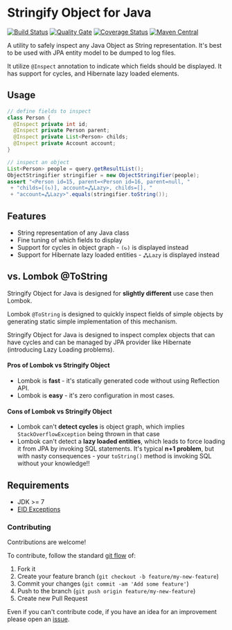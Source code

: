 
# Stringify Object for Java

[![Build Status](https://travis-ci.org/wavesoftware/java-stringify-object.svg?branch=master)](https://travis-ci.org/wavesoftware/java-stringify-object) [![Quality Gate](https://sonar.wavesoftware.pl/api/badges/gate?key=pl.wavesoftware.utils:stringify-object)](https://sonar.wavesoftware.pl/dashboard/index/pl.wavesoftware.utils:stringify-object) [![Coverage Status](https://coveralls.io/repos/github/wavesoftware/java-stringify-object/badge.svg?branch=master)](https://coveralls.io/github/wavesoftware/java-stringify-object?branch=master) 
[![Maven Central](https://img.shields.io/maven-central/v/pl.wavesoftware.utils/stringify-object.svg)](https://bintray.com/bintray/jcenter/pl.wavesoftware.utils%3Astringify-object)


A utility to safely inspect any Java Object as String representation. It's best to be used with JPA entity model to be dumped
to log files.

It utilize `@Inspect` annotation to indicate which fields
 should be displayed. It has support for cycles, and Hibernate lazy loaded elements.

 ## Usage

```java
// define fields to inspect
class Person {
  @Inspect private int id;
  @Inspect private Person parent;
  @Inspect private List<Person> childs;
  @Inspect private Account account;
}

// inspect an object
List<Person> people = query.getResultList();
ObjectStringifier stringifier = new ObjectStringifier(people);
assert "<Person id=15, parent=<Person id=16, parent=null, "
 + "childs=[(↻)], account=⁂Lazy>, childs=[], "
 + "account=⁂Lazy>".equals(stringifier.toString());
```

## Features

 * String representation of any Java class
 * Fine tuning of which fields to display
 * Support for cycles in object graph - `(↻)` is displayed instead
 * Support for Hibernate lazy loaded entities - `⁂Lazy` is displayed instead

## vs. Lombok @ToString

Stringify Object for Java is designed for **slightly different** use case then Lombok.

Lombok `@ToString` is designed to quickly inspect fields of simple objects by generating static simple implementation of this mechanism.

Stringify Object for Java is designed to inspect complex objects that can have cycles and can be managed by JPA provider like Hibernate (introducing Lazy Loading problems).

#### Pros of Lombok vs Stringify Object

 * Lombok is **fast** - it's statically generated code without using Reflection API.
 * Lombok is **easy** - it's zero configuration in most cases.

#### Cons of Lombok vs Stringify Object

 * Lombok can't **detect cycles** is object graph, which implies `StackOverflowException` being thrown in that case
 * Lombok can't detect a **lazy loaded entities**, which leads to force loading it from JPA by invoking SQL statements. It's typical **n+1 problem**, but with nasty consequences - your `toString()` method is invoking SQL without your knowledge!!

## Requirements

 * JDK >= 7
 * [EID Exceptions](https://github.com/wavesoftware/java-eid-exceptions)

### Contributing

Contributions are welcome!

To contribute, follow the standard [git flow](http://danielkummer.github.io/git-flow-cheatsheet/) of:

1. Fork it
1. Create your feature branch (`git checkout -b feature/my-new-feature`)
1. Commit your changes (`git commit -am 'Add some feature'`)
1. Push to the branch (`git push origin feature/my-new-feature`)
1. Create new Pull Request

Even if you can't contribute code, if you have an idea for an improvement please open an [issue](https://github.com/wavesoftware/java-stringify-object/issues).
